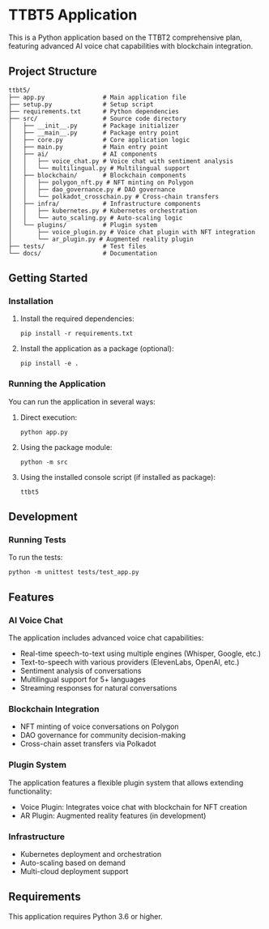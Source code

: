 # TTBT5 Application

This is a Python application based on the TTBT2 comprehensive plan, featuring advanced AI voice chat capabilities with blockchain integration.

## Project Structure

```
ttbt5/
├── app.py                # Main application file
├── setup.py              # Setup script
├── requirements.txt      # Python dependencies
├── src/                  # Source code directory
│   ├── __init__.py       # Package initializer
│   ├── __main__.py       # Package entry point
│   ├── core.py           # Core application logic
│   ├── main.py           # Main entry point
│   ├── ai/               # AI components
│   │   ├── voice_chat.py # Voice chat with sentiment analysis
│   │   └── multilingual.py # Multilingual support
│   ├── blockchain/       # Blockchain components
│   │   ├── polygon_nft.py # NFT minting on Polygon
│   │   ├── dao_governance.py # DAO governance
│   │   └── polkadot_crosschain.py # Cross-chain transfers
│   ├── infra/            # Infrastructure components
│   │   ├── kubernetes.py # Kubernetes orchestration
│   │   └── auto_scaling.py # Auto-scaling logic
│   └── plugins/          # Plugin system
│       ├── voice_plugin.py # Voice chat plugin with NFT integration
│       └── ar_plugin.py # Augmented reality plugin
├── tests/                # Test files
└── docs/                 # Documentation
```

## Getting Started

### Installation

1. Install the required dependencies:
   ```
   pip install -r requirements.txt
   ```

2. Install the application as a package (optional):
   ```
   pip install -e .
   ```

### Running the Application

You can run the application in several ways:

1. Direct execution:
   ```
   python app.py
   ```

2. Using the package module:
   ```
   python -m src
   ```

3. Using the installed console script (if installed as package):
   ```
   ttbt5
   ```

## Development

### Running Tests

To run the tests:
```
python -m unittest tests/test_app.py
```

## Features

### AI Voice Chat

The application includes advanced voice chat capabilities:

- Real-time speech-to-text using multiple engines (Whisper, Google, etc.)
- Text-to-speech with various providers (ElevenLabs, OpenAI, etc.)
- Sentiment analysis of conversations
- Multilingual support for 5+ languages
- Streaming responses for natural conversations

### Blockchain Integration

- NFT minting of voice conversations on Polygon
- DAO governance for community decision-making
- Cross-chain asset transfers via Polkadot

### Plugin System

The application features a flexible plugin system that allows extending functionality:

- Voice Plugin: Integrates voice chat with blockchain for NFT creation
- AR Plugin: Augmented reality features (in development)

### Infrastructure

- Kubernetes deployment and orchestration
- Auto-scaling based on demand
- Multi-cloud deployment support

## Requirements

This application requires Python 3.6 or higher.
